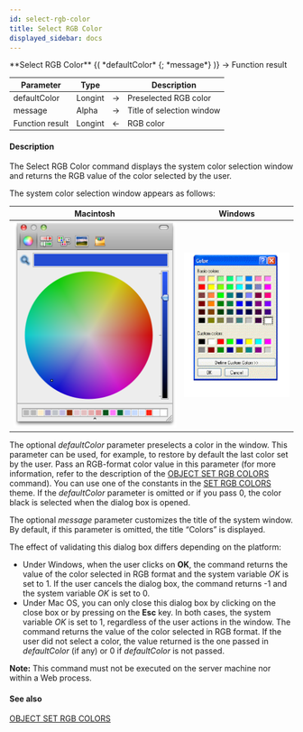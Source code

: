 ```yaml
---
id: select-rgb-color
title: Select RGB Color
displayed_sidebar: docs
---
```


<!--REF #_command_.Select RGB Color.Syntax-->**Select RGB Color** {( *defaultColor* {; *message*} )} -> Function result<!-- END REF-->
<!--REF #_command_.Select RGB Color.Params-->
| Parameter | Type |  | Description |
| --- | --- | --- | --- |
| defaultColor | Longint | -> | Preselected RGB color |
| message | Alpha | -> | Title of selection window |
| Function result | Longint | <- | RGB color |

<!-- END REF-->

#### Description 

<!--REF #_command_.Select RGB Color.Summary-->The Select RGB Color command displays the system color selection window and returns the RGB value of the color selected by the user.<!-- END REF-->

The system color selection window appears as follows:   

| **Macintosh**                                | **Windows**                                 |
| -------------------------------------------- | ------------------------------------------- |
| ![](../assets/en/Commands/pict942577.fr.png) | ![](../assets/en/Commands/pict43385.en.png) |

The optional *defaultColor* parameter preselects a color in the window. This parameter can be used, for example, to restore by default the last color set by the user. Pass an RGB-format color value in this parameter (for more information, refer to the description of the [OBJECT SET RGB COLORS](object-set-rgb-colors.md) command). You can use one of the constants in the [SET RGB COLORS](/4Dv20R6/4D/20-R6/SET-RGB-COLORS.302-6958485.en.html) theme. If the *defaultColor* parameter is omitted or if you pass 0, the color black is selected when the dialog box is opened. 

The optional *message* parameter customizes the title of the system window. By default, if this parameter is omitted, the title “Colors” is displayed.

The effect of validating this dialog box differs depending on the platform:

* Under Windows, when the user clicks on **OK**, the command returns the value of the color selected in RGB format and the system variable *OK* is set to 1\. If the user cancels the dialog box, the command returns -1 and the system variable *OK* is set to 0.
* Under Mac OS, you can only close this dialog box by clicking on the close box or by pressing on the **Esc** key. In both cases, the system variable *OK* is set to 1, regardless of the user actions in the window. The command returns the value of the color selected in RGB format. If the user did not select a color, the value returned is the one passed in *defaultColor* (if any) or 0 if *defaultColor* is not passed.

**Note:** This command must not be executed on the server machine nor within a Web process.

#### See also 
[OBJECT SET RGB COLORS](object-set-rgb-colors.md)  